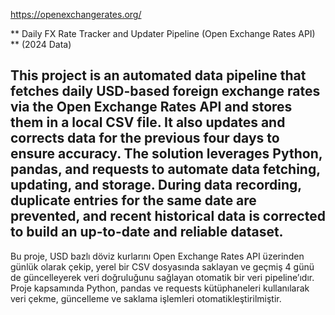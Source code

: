 https://openexchangerates.org/

** Daily FX Rate Tracker and Updater Pipeline (Open Exchange Rates API) ** (2024 Data)

This project is an automated data pipeline that fetches daily USD-based foreign exchange rates via the Open Exchange Rates API and stores them in a local CSV file. It also updates and corrects data for the previous four days to ensure accuracy. The solution leverages Python, pandas, and requests to automate data fetching, updating, and storage.
During data recording, duplicate entries for the same date are prevented, and recent historical data is corrected to build an up-to-date and reliable dataset.
--
Bu proje, USD bazlı döviz kurlarını Open Exchange Rates API üzerinden günlük olarak çekip, yerel bir CSV dosyasında saklayan ve geçmiş 4 günü de güncelleyerek veri doğruluğunu sağlayan otomatik bir veri pipeline’ıdır. Proje kapsamında Python, pandas ve requests kütüphaneleri kullanılarak veri çekme, güncelleme ve saklama işlemleri otomatikleştirilmiştir.
